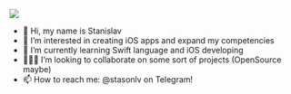![](https://komarev.com/ghpvc/?username=StasonLV&style=for-the-bage)

- 👋 Hi, my name is Stanislav
- 👀 I’m interested in creating iOS apps and expand my competencies
- 🌱 I’m currently learning Swift language and iOS developing
- 🧑🏻‍💻 I’m looking to collaborate on some sort of projects (OpenSource maybe)
- 📫 How to reach me: @stasonlv on Telegram!

<!---
StasonLV/StasonLV is a ✨ special ✨ repository because its `README.md` (this file) appears on your GitHub profile.
You can click the Preview link to take a look at your changes.
--->
